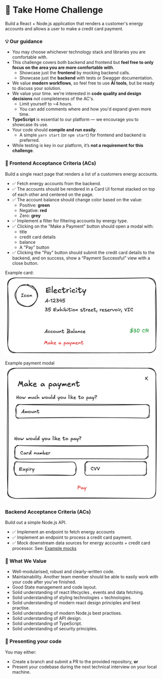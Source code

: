 # 🧪 Take Home Challenge

Build a React + Node.js application that renders a customer's energy accounts and allows a user to make a credit card payment.

### 💡 Our guidance
- You may choose whichever technology stack and libraries you are comfortable with.
- This challenge covers both backend and frontend but **feel free to only focus on the area you are more comfortable with**.
    - Showcase just the **frontend** by mocking backend calls.
    - Showcase just the **backend** with tests or Swagger documentation.
- We value **modern workflows**, so feel free to use **AI tools**, but be ready to discuss your solution.
- We value your time. we're interested in **code quality and design decisions** not completeness of the AC's.
  - Limit yourself to ~4 hours.
  - You can add comments where and how you'd expand given more time.
- **TypeScript** is essential to our platform — we encourage you to showcase its use.
- Your code should **compile and run easily**.
  - A simple `yarn start` (or `npm start`) for frontend and backend is preferred.
- While testing is key in our platform, it’s **not a requirement for this challenge**.

### 🎨 Frontend Acceptance Criteria (ACs)

Build a single react page that renders a list of a customers energy accounts.
- ✅ Fetch energy accounts from the backend.
- ✅ The accounts should be rendered in a Card UI format stacked on top of each other and centered on the page.
- ✅ The account balance should change color based on the value:
    - Positive: **green**
    - Negative: **red**
    - Zero: **grey**
- ✅ Implement a filter for filtering accounts by energy type.
- ✅ Clicking on the "Make a Payment" button should open a modal with:
    - title
    - credit card details
    - balance
    - A "Pay" button
- ✅ Clicking the "Pay" button should submit the credit card details to the backend, and on success, show a “Payment Successful” view with a close button.

Example card:<br/>
<img src="./example-ui/example-card.png" alt="card-example" width="640"/>


Example payment modal<br/>
<img src="./example-ui/example-modal.png" alt="modal-example" width="640"/>

### Backend Acceptance Criteria (ACs)

Build out a simple Node.js API.
- ✅ Implement an endpoint to fetch energy accounts
- ✅ Implement an endpoint to process a credit card payment.
- ✅ Mock downstream data sources for energy accounts + credit card processor. See: [Example mocks](./example-mocks/api-example.ts)


### 💎 What We Value

- Well-modularised, robust and clearly-written code.
- Maintainability. Another team member should be able to easily work with your code after you've finished.
- Good State management and code layout.
- Solid understanding of react lifecycles , events and data fetching.
- Solid understanding of styling technologies + technologies.
- Solid understanding of modern react design principles and best practise.
- Solid understanding of modern Node.js best practises.
- Solid understanding of API design.
- Solid understanding of TypeScript.
- Solid understanding of security principles.

### 🚀 Presenting your code

You may either:

- Create a branch and submit a PR to the provided repository, **or**
- Present your codebase during the next technical interview on your local machine.